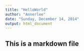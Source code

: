 ```yaml
---
title: "HelloWorld"
author: "Annerlee"
date: "Sunday, December 14, 2014"
output: html_document
---
```


## This is a markdown file

